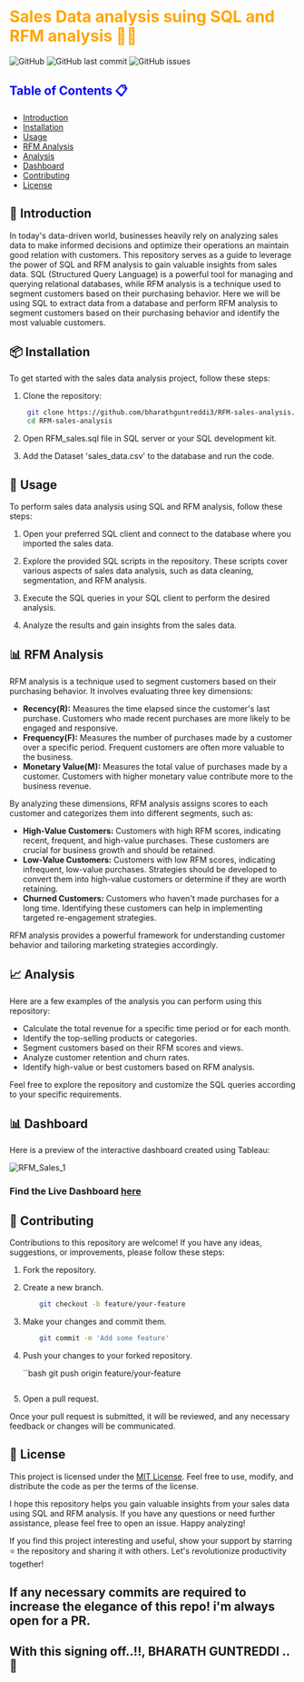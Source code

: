 <h1 style='color:orange'>Sales Data analysis suing SQL and RFM analysis 📃✨</h1>

![GitHub](https://img.shields.io/github/license/bharathguntreddi3/RFM-Sales-analysis)
![GitHub last commit](https://img.shields.io/github/last-commit/bharathguntreddi3/RFM-Sales-analysis)
![GitHub issues](https://img.shields.io/github/issues-raw/bharathguntreddi3/RFM-Sales-analysis)

<h2 style='color:blue'>Table of Contents  📋 </h2>

- [Introduction](#introduction)
- [Installation](#installation)
- [Usage](#usage)
- [RFM Analysis](#rfm-analysis)
- [Analysis](#analysis)
- [Dashboard](#dashboard)
- [Contributing](#contributing)
- [License](#license)

## 📖 Introduction

In today's data-driven world, businesses heavily rely on analyzing sales data to make informed decisions and optimize their operations an maintain good relation with customers. This repository serves as a guide to leverage the power of SQL and RFM analysis to gain valuable insights from sales data. SQL (Structured Query Language) is a powerful tool for managing and querying relational databases, while RFM analysis is a technique used to segment customers based on their purchasing behavior. Here we will be using SQL to extract data from a database and perform RFM analysis to segment customers based on their purchasing behavior and identify the most valuable customers.

## 📦 Installation 

To get started with the sales data analysis project, follow these steps:

1. Clone the repository:

   ```bash
    git clone https://github.com/bharathguntreddi3/RFM-sales-analysis.git
    cd RFM-sales-analysis
    ```
2. Open RFM_sales.sql file in SQL server or your SQL development kit.

3. Add the Dataset 'sales_data.csv' to the database and run the code.

## 🚀 Usage 

To perform sales data analysis using SQL and RFM analysis, follow these steps:

1. Open your preferred SQL client and connect to the database where you imported the sales data.

2. Explore the provided SQL scripts in the repository. These scripts cover various aspects of sales data analysis, such as data cleaning, segmentation, and RFM analysis.

3. Execute the SQL queries in your SQL client to perform the desired analysis.

4. Analyze the results and gain insights from the sales data.

## 📊 RFM Analysis 

RFM analysis is a technique used to segment customers based on their purchasing behavior. It involves evaluating three key dimensions:

* <b>Recency(R):</b> Measures the time elapsed since the customer's last purchase. Customers who made recent purchases are more likely to be engaged and responsive.
* <b>Frequency(F):</b> Measures the number of purchases made by a customer over a specific period. Frequent customers are often more valuable to the business.
* <b>Monetary Value(M):</b> Measures the total value of purchases made by a customer. Customers with higher monetary value contribute more to the business revenue.

By analyzing these dimensions, RFM analysis assigns scores to each customer and categorizes them into different segments, such as:

* <b>High-Value Customers:</b> Customers with high RFM scores, indicating recent, frequent, and high-value purchases. These customers are crucial for business growth and should be retained.
* <b>Low-Value Customers:</b> Customers with low RFM scores, indicating infrequent, low-value purchases. Strategies should be developed to convert them into high-value customers or determine if they are worth retaining.
* <b>Churned Customers:</b> Customers who haven't made purchases for a long time. Identifying these customers can help in implementing targeted re-engagement strategies.

RFM analysis provides a powerful framework for understanding customer behavior and tailoring marketing strategies accordingly.

## 📈 Analysis

Here are a few examples of the analysis you can perform using this repository:

* Calculate the total revenue for a specific time period or for each month.
* Identify the top-selling products or categories.
* Segment customers based on their RFM scores and views.
* Analyze customer retention and churn rates.
* Identify high-value or best customers based on RFM analysis. 

Feel free to explore the repository and customize the SQL queries according to your specific requirements.

## 📊 Dashboard

Here is a preview of the interactive dashboard created using Tableau:

![RFM_Sales_1](https://github.com/bharathguntreddi3/RFM-Sales-analysis/assets/95229816/40e754eb-f407-4972-8159-25decc80fa88)

### Find the Live Dashboard [here](https://public.tableau.com/app/profile/guntreddi.bharath/viz/RFM_MetricSales/RFM_Sales_1?publish=yes)

## 🤝 Contributing

Contributions to this repository are welcome! If you have any ideas, suggestions, or improvements, please follow these steps:
1. Fork the repository.

2. Create a new branch.

    ```bash
        git checkout -b feature/your-feature
    ```
3. Make your changes and commit them.

    ```bash
        git commit -m 'Add some feature'
    ```
4. Push your changes to your forked repository.

    ``bash
        git push origin feature/your-feature
    ```
5. Open a pull request.

Once your pull request is submitted, it will be reviewed, and any necessary feedback or changes will be communicated.

## 📄 License
This project is licensed under the [MIT License](LICENSE). Feel free to use, modify, and distribute the code as per the terms of the license.

I hope this repository helps you gain valuable insights from your sales data using SQL and RFM analysis. If you have any questions or need further assistance, please feel free to open an issue. Happy analyzing!

If you find this project interesting and useful, show your support by starring ⭐ the repository and sharing it with others. Let's revolutionize productivity together!

## If any necessary commits are required to increase the elegance of this repo! i'm always open for a PR.

## With this signing off..!!, BHARATH GUNTREDDI ..🤞


